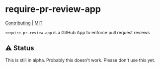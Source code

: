 # require-pr-review-app

[Contributing](CONTRIBUTING.md) | [MIT](LICENSE)

`require-pr-review-app` is a GitHub App to enforce pull request reviews

## :warning: Status

This is still in alpha.
Probably this doesn't work.
Please don't use this yet.
